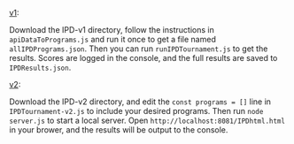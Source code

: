 [v1](https://manifold.markets/IsaacKing/which-240-character-program-wins-th):

Download the IPD-v1 directory, follow the instructions in `apiDataToPrograms.js` and run it once to get a file named `allIPDPrograms.json`. Then you can run `runIPDTournament.js` to get the results. Scores are logged in the console, and the full results are saved to `IPDResults.json`.

[v2](https://manifold.markets/IsaacKing/who-will-win-the-second-installment): 

Download the IPD-v2 directory, and edit the `const programs = []` line in `IPDTournament-v2.js` to include your desired programs. Then run `node server.js` to start a local server. Open `http://localhost:8081/IPDhtml.html` in your brower, and the results will be output to the console.

